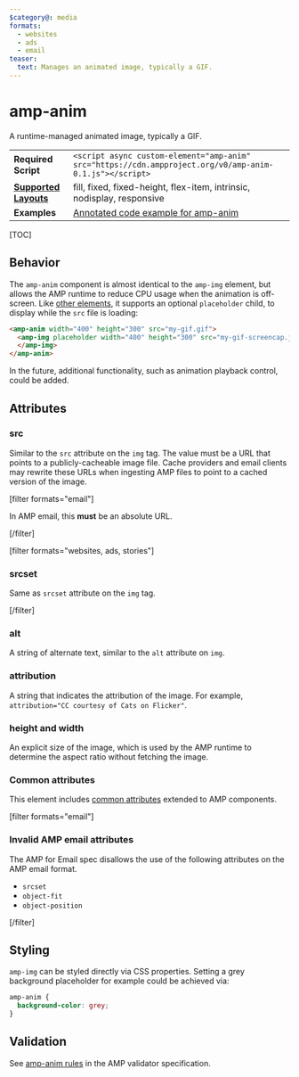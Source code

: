 ```yaml
---
$category@: media
formats:
  - websites
  - ads
  - email
teaser:
  text: Manages an animated image, typically a GIF.
---
```


<!---
Copyright 2015 The AMP HTML Authors. All Rights Reserved.

Licensed under the Apache License, Version 2.0 (the "License");
you may not use this file except in compliance with the License.
You may obtain a copy of the License at

      http://www.apache.org/licenses/LICENSE-2.0

Unless required by applicable law or agreed to in writing, software
distributed under the License is distributed on an "AS-IS" BASIS,
WITHOUT WARRANTIES OR CONDITIONS OF ANY KIND, either express or implied.
See the License for the specific language governing permissions and
limitations under the License.
-->

# amp-anim

A runtime-managed animated image, typically a GIF.

<table>
  <tr>
    <td class="col-fourty"><strong>Required Script</strong></td>
    <td><code>&lt;script async custom-element="amp-anim" src="https://cdn.ampproject.org/v0/amp-anim-0.1.js">&lt;/script></code></td>
  </tr>
  <tr>
    <td class="col-fourty"><strong><a href="https://amp.dev/documentation/guides-and-tutorials/develop/style_and_layout/control_layout">Supported Layouts</a></strong></td>
    <td>fill, fixed, fixed-height, flex-item, intrinsic, nodisplay, responsive</td>
  </tr>
  <tr>
    <td class="col-fourty"><strong>Examples</strong></td>
    <td><a href="https://amp.dev/documentation/examples/components/amp-anim/">Annotated code example for amp-anim</a></td>
  </tr>
</table>

[TOC]

## Behavior

The `amp-anim` component is almost identical to the `amp-img` element, but allows the AMP runtime to reduce CPU usage when the animation is off-screen. Like [other elements](https://amp.dev/documentation/guides-and-tutorials/develop/style_and_layout/placeholders), it supports an optional `placeholder` child, to display while the `src` file is loading:

```html
<amp-anim width="400" height="300" src="my-gif.gif">
  <amp-img placeholder width="400" height="300" src="my-gif-screencap.jpg">
  </amp-img>
</amp-anim>
```

In the future, additional functionality, such as animation playback control, could be added.

## Attributes

### src

Similar to the `src` attribute on the `img` tag. The value must be a URL that
points to a publicly-cacheable image file. Cache providers and email clients may rewrite these
URLs when ingesting AMP files to point to a cached version of the image.

[filter formats="email"]

In AMP email, this <strong>must</strong> be an absolute URL.

[/filter] <!-- formats="email" -->

[filter formats="websites, ads, stories"]

### srcset

Same as `srcset` attribute on the `img` tag.

[/filter] <!-- formats="websites, ads, stories" -->

### alt

A string of alternate text, similar to the `alt` attribute on `img`.

### attribution

A string that indicates the attribution of the image. For example, `attribution="CC courtesy of Cats on Flicker"`.

### height and width

An explicit size of the image, which is used by the AMP runtime to determine the aspect ratio without fetching the image.

### Common attributes

This element includes [common attributes](https://amp.dev/documentation/guides-and-tutorials/learn/common_attributes) extended to AMP components.

[filter formats="email"]

### Invalid AMP email attributes

The AMP for Email spec disallows the use of the following attributes on the AMP email format.

- `srcset`
- `object-fit`
- `object-position`

[/filter] <!-- formats="email" -->

## Styling

`amp-img` can be styled directly via CSS properties. Setting a grey background
placeholder for example could be achieved via:

```css
amp-anim {
  background-color: grey;
}
```

## Validation

See [amp-anim rules](https://github.com/ampproject/amphtml/blob/master/extensions/amp-anim/validator-amp-anim.protoascii) in the AMP validator specification.
